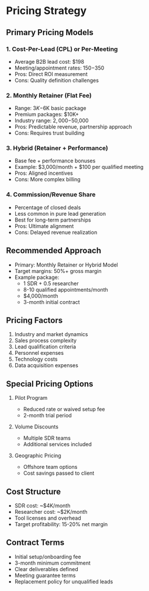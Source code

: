 # Pricing Strategy

## Primary Pricing Models

### 1. Cost-Per-Lead (CPL) or Per-Meeting
- Average B2B lead cost: $198
- Meeting/appointment rates: $150-$350
- Pros: Direct ROI measurement
- Cons: Quality definition challenges

### 2. Monthly Retainer (Flat Fee)
- Range: $3K-$6K basic package
- Premium packages: $10K+
- Industry range: $2,000-$50,000
- Pros: Predictable revenue, partnership approach
- Cons: Requires trust building

### 3. Hybrid (Retainer + Performance)
- Base fee + performance bonuses
- Example: $3,000/month + $100 per qualified meeting
- Pros: Aligned incentives
- Cons: More complex billing

### 4. Commission/Revenue Share
- Percentage of closed deals
- Less common in pure lead generation
- Best for long-term partnerships
- Pros: Ultimate alignment
- Cons: Delayed revenue realization

## Recommended Approach
- Primary: Monthly Retainer or Hybrid Model
- Target margins: 50%+ gross margin
- Example package:
  - 1 SDR + 0.5 researcher
  - 8-10 qualified appointments/month
  - $4,000/month
  - 3-month initial contract

## Pricing Factors
1. Industry and market dynamics
2. Sales process complexity
3. Lead qualification criteria
4. Personnel expenses
5. Technology costs
6. Data acquisition expenses

## Special Pricing Options
1. Pilot Program
   - Reduced rate or waived setup fee
   - 2-month trial period

2. Volume Discounts
   - Multiple SDR teams
   - Additional services included

3. Geographic Pricing
   - Offshore team options
   - Cost savings passed to client

## Cost Structure
- SDR cost: ~$4K/month
- Researcher cost: ~$2K/month
- Tool licenses and overhead
- Target profitability: 15-20% net margin

## Contract Terms
- Initial setup/onboarding fee
- 3-month minimum commitment
- Clear deliverables defined
- Meeting guarantee terms
- Replacement policy for unqualified leads 